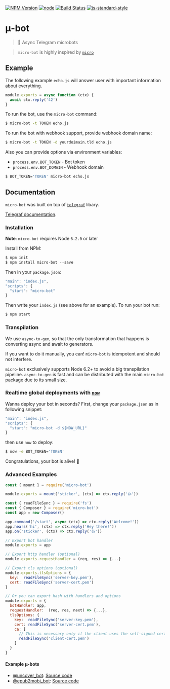 [![NPM Version](https://img.shields.io/npm/v/micro-bot.svg?style=flat-square)](https://www.npmjs.com/package/micro-bot)
[![node](https://img.shields.io/node/v/micro-bot.svg?style=flat-square)](https://www.npmjs.com/package/micro-bot)
[![Build Status](https://img.shields.io/travis/telegraf/micro-bot.svg?branch=master&style=flat-square)](https://travis-ci.org/telegraf/micro-bot)
[![js-standard-style](https://img.shields.io/badge/code%20style-standard-brightgreen.svg?style=flat-square)](http://standardjs.com/)

# μ-bot
> 🤖 Async Telegram microbots

> `micro-bot` is highly inspired by [`micro`](https://github.com/zeit/micro/) 

## Example

The following example `echo.js` will answer user with important information about everything.

```js
module.exports = async function (ctx) {
  await ctx.reply('42')
}
```

To run the bot, use the `micro-bot` command:

```bash
$ micro-bot -t TOKEN echo.js
```

To run the bot with webhook support, provide webhook domain name:

```bash
$ micro-bot -t TOKEN -d yourdoimain.tld echo.js
```

Also you can provide options via environment variables:

* `process.env.BOT_TOKEN` - Bot token
* `process.env.BOT_DOMAIN` - Webhook domain

```bash
$ BOT_TOKEN='TOKEN' micro-bot echo.js
```

## Documentation

`micro-bot` was built on top of [`telegraf`](https://github.com/telegraf/telegraf) libary.

[Telegraf documentation](http://telegraf.js.org).

### Installation

**Note**: `micro-bot` requires Node `6.2.0` or later

Install from NPM:

```js
$ npm init
$ npm install micro-bot --save
```

Then in your `package.json`:

```js
"main": "index.js",
"scripts": {
  "start": "micro-bot"
}
```

Then write your `index.js` (see above for an example). 
To run your bot run:

```bash
$ npm start
```

### Transpilation

We use `async-to-gen`, so that the only transformation that happens is converting async and await to generators.

If you want to do it manually, you can! `micro-bot` is idempotent and should not interfere.

`micro-bot` exclusively supports Node 6.2+ to avoid a big transpilation pipeline. 
`async-to-gen` is fast and can be distributed with the main `micro-bot` package due to its small size.

### Realtime global deployments with [`now`](https://zeit.co/now)

Wanna deploy your bot in seconds? 
First, change your `package.json` as in following snippet:

```js
"main": "index.js",
"scripts": {
  "start": "micro-bot -d ${NOW_URL}"
}
```

then use `now` to deploy:

```bash
$ now -e BOT_TOKEN='TOKEN'
```

Congratulations, your bot is alive! 🎉

### Advanced Examples

```js
const { mount } = require('micro-bot')

module.exports = mount('sticker', (ctx) => ctx.reply('👍'))
```

```js
const { readFileSync } = require('fs')
const { Composer } = require('micro-bot')
const app = new Composer()

app.command('/start', async (ctx) => ctx.reply('Welcome!'))
app.hears('hi', (ctx) => ctx.reply('Hey there!'))
app.on('sticker', (ctx) => ctx.reply('👍'))

// Export bot handler
module.exports = app

// Export http handler (optional)
module.exports.requestHandler = (req, res) => {...}

// Export tls options (optional)
module.exports.tlsOptions = {
  key:  readFileSync('server-key.pem'),
  cert: readFileSync('server-cert.pem')
}

// Or you can export hash with handlers and options
module.exports = {
  botHandler: app,
  requestHandler:  (req, res, next) => {...},
  tlsOptions: {
    key:  readFileSync('server-key.pem'),
    cert: readFileSync('server-cert.pem'),
    ca: [ 
      // This is necessary only if the client uses the self-signed certificate.
      readFileSync('client-cert.pem') 
    ]
  }
}
```

#### Example μ-bots

* [@uncover_bot](https://telegram.me/uncover_bot): [Source code](https://uncover.now.sh/_src)
* [@epub2mobi_bot](https://telegram.me/epub2mobi_bot): [Source code](https://epub2mobi.now.sh/_src)
